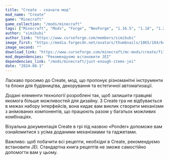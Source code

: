 ```yaml
---
title: "Create - скачати мод"
mod_name: "Create"
game: "Minecraft"
game_collection: "/mods/minecraft"
tags: ["Minecraft", "Mods", "Forge", "NeoForge", "1.16.5", "1.18", "1.20.1", "1.21.1"]
author: "simibubi"
author_link: "https://www.curseforge.com/members/simibubi"
image_first: "https://media.forgecdn.net/avatars/thumbnails/1065/184/64/64/638598725500886388.png"
image_second: ""
download_link: "https://www.curseforge.com/minecraft/mc-mods/create/files/all?page=1&pageSize=20"
mod_dependencies: "Рекомендуємо встановити JEI"
dependencies_link: "/mods/minecraft/just-enough-items-jei"
date: "2024-08-1"
---
```


Ласкаво просимо до Create, мод, що пропонує різноманітні інструменти та блоки для будівництва, декорування та естетичної автоматизації.

Додані елементи технології розроблені так, щоб залишити гравцеві якомога більше можливостей для дизайну. З Create гра не відбувається в межах набору інтерфейсів, вона кидає вам виклик створити механізми з анімованих компонентів, що працюють разом у багатьох можливих комбінаціях.

Візуальна документація Create в грі під назвою «Ponder» допоможе вам ознайомитися з усіма доданими механізмами та гаджетами.

Важливо: щоб побачити всі рецепти, необхідні в Create, рекомендуємо встановити JEI. Стандартна книга рецептів не зможе самостійно допомогти вам у цьому.